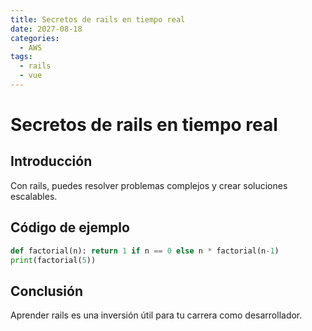 ```yaml
---
title: Secretos de rails en tiempo real
date: 2027-08-18
categories:
  - AWS
tags:
  - rails
  - vue
---
```


# Secretos de rails en tiempo real

## Introducción

Con rails, puedes resolver problemas complejos y crear soluciones escalables.

## Código de ejemplo

```python
def factorial(n): return 1 if n == 0 else n * factorial(n-1)
print(factorial(5))
```

## Conclusión

Aprender rails es una inversión útil para tu carrera como desarrollador.